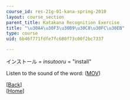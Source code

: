 ```yaml
---
course_id: res-21g-01-kana-spring-2010
layout: course_section
parent_title: Katakana Recognition Exercise
title: "\u30A4\u30F3\u30B9\u30C8\u30FC\u30EB"
type: course
uid: 6b46f771fdfe7fc680f73c00f2bc7337

---
```


インストール = _insutooru_ = "install"

Listen to the sound of the word: ([MOV](http://www.archive.org/download/MITRES21F.01S10_KATAKANA_EXERCISES/word11.mov))

  
\[[Back](/resources/res-21g-01-kana-spring-2010/katakana/katakana-recognition-exercise)\]  
\[[Home](/resources/res-21g-01-kana-spring-2010/katakana)\]